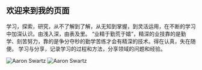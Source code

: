 ## 欢迎来到我的页面

学习，探索，研究，从不了解到了解，从无知到掌握，到灵活运用，在不断的学习中加深认识。由浅入深，由表及里。 “业精于勤荒于嬉”，精深的业技靠的是勤学、刻苦努力，靠的是争分夺秒的勤学苦练才会有精深的技术。得在认真，失在随便。 学习与分享，记录学习的过程和方法，分享领域的问题和经验。


 ![Aaron Swartz](https://s1.ax1x.com/2020/08/27/dfLF9U.jpg)
  ![Aaron Swartz](https://s1.ax1x.com/2020/08/27/dfLPhT.jpg)
 

